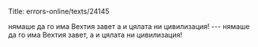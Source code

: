 Title: errors-online/texts/24145

нямаше да го има Вехтия завет а и цялата ни цивилизация! --- нямаше да го има Вехтия завет, а и цялата ни цивилизация!
